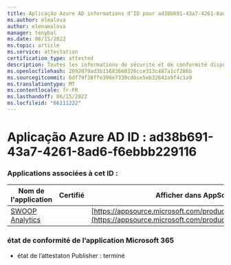 ```yaml
---
title: Aplicação Azure AD informations d’ID pour ad38b691-43a7-4261-8ad6-f6ebbb229116
ms.author: elmalova
author: elenamalova
manager: tonybal
ms.date: 06/15/2022
ms.topic: article
ms.service: attestation
certification_type: attested
description: Toutes les informations de sécurité et de conformité disponibles pour ad38b691-43a7-4261-8ad6-f6ebbb229116.
ms.openlocfilehash: 2092079ad3b11683660326cce313c487a1cf286b
ms.sourcegitcommit: 6df79f38ffe390e7339cd6ce5eb32641a9f4c1a9
ms.translationtype: MT
ms.contentlocale: fr-FR
ms.lasthandoff: 06/15/2022
ms.locfileid: "66111222"
---
```

# <a name="azure-app-id-ad38b691-43a7-4261-8ad6-f6ebbb229116"></a>Aplicação Azure AD ID : ad38b691-43a7-4261-8ad6-f6ebbb229116


### <a name="apps-associated-with-this-id"></a>Applications associées à cet ID :
| **Nom de l'application** | **Certifié** | **Afficher dans AppSource** |
|--------------|---------------|-----------------------|
| [SWOOP Analytics](../forward/WA200000877.md) |  | [https://appsource.microsoft.com/product/office/WA200000877](https://appsource.microsoft.com/product/office/WA200000877) |

### <a name="microsoft-365-app-compliance-status"></a>état de conformité de l’application Microsoft 365
- état de l’attestaton Publisher : terminé

